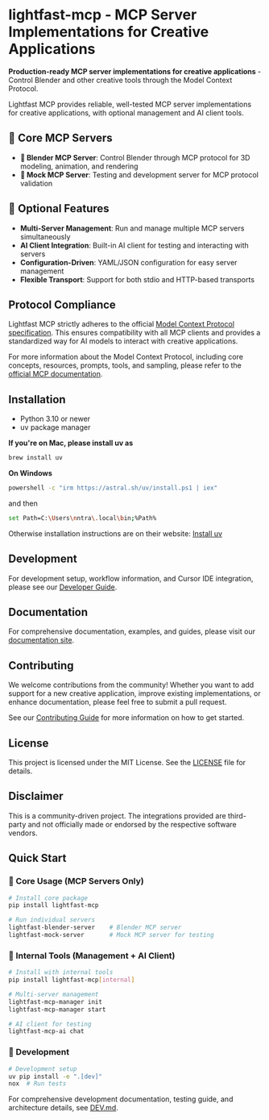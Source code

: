 # lightfast-mcp - MCP Server Implementations for Creative Applications

**Production-ready MCP server implementations for creative applications** - Control Blender and other creative tools through the Model Context Protocol.

Lightfast MCP provides reliable, well-tested MCP server implementations for creative applications, with optional management and AI client tools.

## 🎯 Core MCP Servers

- **🎨 Blender MCP Server**: Control Blender through MCP protocol for 3D modeling, animation, and rendering
- **🧪 Mock MCP Server**: Testing and development server for MCP protocol validation

## 🔧 Optional Features

- **Multi-Server Management**: Run and manage multiple MCP servers simultaneously
- **AI Client Integration**: Built-in AI client for testing and interacting with servers  
- **Configuration-Driven**: YAML/JSON configuration for easy server management
- **Flexible Transport**: Support for both stdio and HTTP-based transports

## Protocol Compliance

Lightfast MCP strictly adheres to the official [Model Context Protocol specification](https://modelcontextprotocol.io/introduction). This ensures compatibility with all MCP clients and provides a standardized way for AI models to interact with creative applications.

For more information about the Model Context Protocol, including core concepts, resources, prompts, tools, and sampling, please refer to the [official MCP documentation](https://modelcontextprotocol.io/introduction).

## Installation

- Python 3.10 or newer
- uv package manager

**If you're on Mac, please install uv as**
```bash
brew install uv
```
**On Windows**
```bash
powershell -c "irm https://astral.sh/uv/install.ps1 | iex" 
```
and then
```bash
set Path=C:\Users\nntra\.local\bin;%Path%
```

Otherwise installation instructions are on their website: [Install uv](https://docs.astral.sh/uv/getting-started/installation/)

## Development

For development setup, workflow information, and Cursor IDE integration, please see our [Developer Guide](DEV.md).

## Documentation

For comprehensive documentation, examples, and guides, please visit our [documentation site](https://yourprojecturl.com/docs).

## Contributing

We welcome contributions from the community! Whether you want to add support for a new creative application, improve existing implementations, or enhance documentation, please feel free to submit a pull request.

See our [Contributing Guide](CONTRIBUTING.md) for more information on how to get started.

## License

This project is licensed under the MIT License. See the [LICENSE](LICENSE) file for details.

## Disclaimer

This is a community-driven project. The integrations provided are third-party and not officially made or endorsed by the respective software vendors.

## Quick Start

### 🎯 Core Usage (MCP Servers Only)

```bash
# Install core package
pip install lightfast-mcp

# Run individual servers
lightfast-blender-server    # Blender MCP server
lightfast-mock-server       # Mock MCP server for testing
```

### 🔧 Internal Tools (Management + AI Client)

```bash
# Install with internal tools
pip install lightfast-mcp[internal]

# Multi-server management
lightfast-mcp-manager init
lightfast-mcp-manager start

# AI client for testing
lightfast-mcp-ai chat
```

### 🧪 Development

```bash
# Development setup
uv pip install -e ".[dev]"
nox  # Run tests
```

For comprehensive development documentation, testing guide, and architecture details, see [DEV.md](DEV.md).
